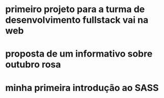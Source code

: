 # primeiro projeto para a turma de desenvolvimento fullstack vai na web
# proposta de um informativo sobre outubro rosa
# minha primeira introdução ao SASS
